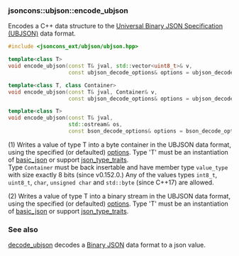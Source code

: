 ### jsoncons::ubjson::encode_ubjson

Encodes a C++ data structure to the [Universal Binary JSON Specification (UBJSON)](http://ubjsonspec.org/) data format.

```c++
#include <jsoncons_ext/ubjson/ubjson.hpp>

template<class T>
void encode_ubjson(const T& jval, std::vector<uint8_t>& v,
                   const ubjson_decode_options& options = ubjson_decode_options()); // (1) (until v0.152.0)

template<class T, class Container>
void encode_ubjson(const T& jval, Container& v,
                   const ubjson_decode_options& options = ubjson_decode_options()); // (1) (since v0.152.0)

template<class T>
void encode_ubjson(const T& jval, 
                   std::ostream& os,
                   const bson_decode_options& options = bson_decode_options()); // (2)
```

(1) Writes a value of type T into a byte container in the UBJSON data format, using the specified (or defaulted) [options](ubjson_options.md).
Type 'T' must be an instantiation of [basic_json](../basic_json.md) 
or support [json_type_traits](../json_type_traits.md).  
Type `Container` must be back insertable and have member type `value_type` with size exactly 8 bits (since v0.152.0.)
Any of the values types `int8_t`, `uint8_t`, `char`, `unsigned char` and `std::byte` (since C++17) are allowed.

(2) Writes a value of type T into a binary stream in the UBJSON data format, using the specified (or defaulted) [options](ubjson_options.md). 
Type 'T' must be an instantiation of [basic_json](../basic_json.md) 
or support [json_type_traits](../json_type_traits.md).

### See also

[decode_ubjson](decode_ubjson) decodes a [Binary JSON](http://ubjsonspec.org/) data format to a json value.

